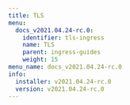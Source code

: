 ```yaml
---
title: TLS
menu:
  docs_v2021.04.24-rc.0:
    identifier: tls-ingress
    name: TLS
    parent: ingress-guides
    weight: 15
menu_name: docs_v2021.04.24-rc.0
info:
  installer: v2021.04.24-rc.0
  version: v2021.04.24-rc.0
---
```


